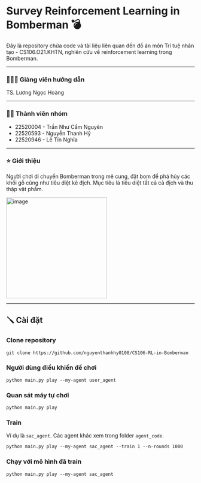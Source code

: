 # Survey Reinforcement Learning in Bomberman 💣
Đây là repository chứa code và tài liệu liên quan đến đồ án môn Trí tuệ nhân tạo - CS106.O21.KHTN, nghiên cứu về reinforcement learning trong Bomberman.

---
### 🧑🏻‍🏫 Giảng viên hướng dẫn
TS. Lương Ngọc Hoàng

---
### 👩‍💻 Thành viên nhóm
- 22520004 - Trần Như Cẩm Nguyên
- 22520593 - Nguyễn Thanh Hỷ
- 22520946 - Lê Tín Nghĩa

---
### ⭐️ Giới thiệu
Người chơi di chuyển Bomberman trong mê cung, đặt bom để phá hủy các khối gỗ cũng như tiêu diệt kẻ địch. Mục tiêu là tiêu diệt tất cả cả địch và thu thập vật phẩm.

<img width="269" alt="image" src="https://github.com/nguyenthanhhy0108/CS106-RL-in-Bomberman/assets/73975520/888810b4-bd7c-4244-9e18-dcde4b5193bb">

---
## 🪛 Cài đặt

### Clone repository
```
git clone https://github.com/nguyenthanhhy0108/CS106-RL-in-Bomberman
```

### Người dùng điều khiển để chơi
```
python main.py play --my-agent user_agent
```

### Quan sát máy tự chơi
```
python main.py play
```

### Train
Ví dụ là `sac_agent`. Các agent khác xem trong folder `agent_code`.
```
python main.py play --my-agent sac_agent --train 1 --n-rounds 1000
```

### Chạy với mô hình đã train
```
python main.py play --my-agent sac_agent
```
